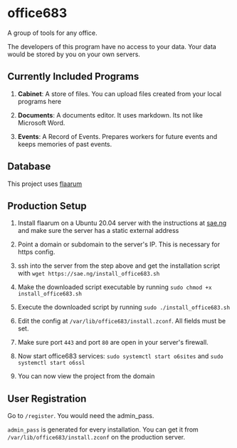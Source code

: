 # office683

A group of tools for any office.

The developers of this program have no access to your data. Your data would be stored by you on your own servers.

## Currently Included Programs

1.  **Cabinet**: A store of files. You can upload files created from your local programs here

1. **Documents**: A documents editor. It uses markdown. Its not like Microsoft Word.

1. **Events**: A Record of Events. Prepares workers for future events and keeps memories of past events.


## Database

This project uses [flaarum](https://github.com/saenuma/flaarum)

## Production Setup

1. Install flaarum on a Ubuntu 20.04 server with the instructions at [sae.ng](https://sae.ng/flaarumtuts/pinstall) and make sure the server has a static external address

1. Point a domain or subdomain to the server's IP. This is necessary for https config.

1. ssh into the server from the step above and get the installation script with `wget https://sae.ng/install_office683.sh`

1. Make the downloaded script executable by running `sudo chmod +x install_office683.sh`

1. Execute the downloaded script by running `sudo ./install_office683.sh`

1. Edit the config at `/var/lib/office683/install.zconf`. All fields must be set.

1. Make sure port `443` and port `80` are open in your server's firewall.

1. Now start office683 services: `sudo systemctl start o6sites` and `sudo systemctl start o6ssl`

1. You can now view the project from the domain


## User Registration

Go to `/register`. You would need the admin_pass.

`admin_pass` is generated for every installation. You can get it from `/var/lib/office683/install.zconf` on the production server.
